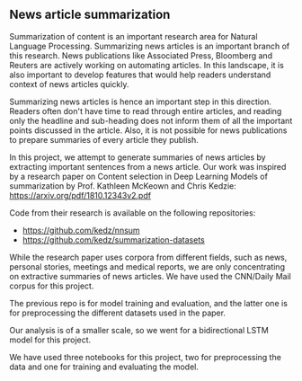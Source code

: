 ## News article summarization

Summarization of content is an important research area for Natural Language Processing. Summarizing news articles is an important branch of this research. News publications like Associated Press, Bloomberg and Reuters are actively working on automating articles. In this landscape, it is also important to develop features that would help readers understand context of news articles quickly. 

Summarizing news articles is hence an important step in this direction. Readers often don't have time to read through entire articles, and reading only the headline and sub-heading does not inform them of all the important points discussed in the article. Also, it is not possible for news publications to prepare summaries of every article they publish. 

In this project, we attempt to generate summaries of news articles by extracting important sentences from a news article. Our work was inspired by a research paper on Content selection in Deep Learning Models of summarization by Prof. Kathleen McKeown and Chris Kedzie:
https://arxiv.org/pdf/1810.12343v2.pdf

Code from their research is available on the following repositories: 
*   https://github.com/kedz/nnsum 
*   https://github.com/kedz/summarization-datasets

While the research paper uses corpora from different fields, such as news, personal stories, meetings and medical reports, we are only concentrating on extractive summaries of news articles. We have used the CNN/Daily Mail corpus for this project.

The previous repo is for model training and evaluation, and the latter one is for preprocessing the different datasets used in the paper.

Our analysis is of a smaller scale, so we went for a bidirectional LSTM model for this project.

We have used three notebooks for this project, two for preprocessing the data and one for training and evaluating the model.